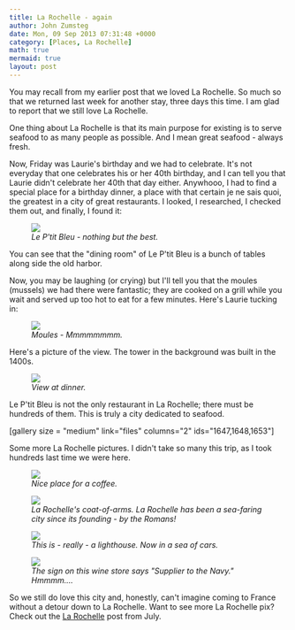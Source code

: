 ```yaml
---
title: La Rochelle - again
author: John Zumsteg
date: Mon, 09 Sep 2013 07:31:48 +0000
category: [Places, La Rochelle]
math: true
mermaid: true
layout: post
---
```

You may recall from my earlier post that we loved La Rochelle. So much so that we returned last week for another stay, three days this time. I am glad to report that we still love La Rochelle.

One thing about La Rochelle is that its main purpose for existing is to serve seafood to as many people as possible. And I mean great seafood - always fresh.

Now, Friday was Laurie's birthday and we had to celebrate. It's not everyday that one celebrates his or her 40th birthday, and I can tell you that Laurie didn't celebrate her 40th that day either. Anywhooo, I had to find a special place for a birthday dinner, a place with that certain je ne sais quoi, the greatest in a city of great restaurants. I looked, I researched, I checked them out, and finally, I found it:

<figure class = "landscape">
	<img src="{{site.url}}/assets/images/2013/09/DSC04037.jpg"/>
	<figcaption><em>Le P'tit Bleu - nothing but the best.</em></figcaption>
</figure>



You can see that the "dining room" of Le P'tit Bleu is a bunch of tables along side the old harbor.

Now, you may be laughing (or crying) but I'll tell you that the moules (mussels) we had there were fantastic; they are cooked on a grill while you wait and served up too hot to eat for a few minutes. Here's Laurie tucking in:

<figure class = "portrait">
	<img src="{{site.url}}/assets/images/2013/09/DSC04031.jpg"/>
	<figcaption><em>Moules - Mmmmmmmm.</em></figcaption>
</figure>



Here's a picture of the view. The tower in the background was built in the 1400s.

<figure class = "landscape">
	<img src="{{site.url}}/assets/images/2013/09/DSC04034.jpg"/>
	<figcaption><em>View at dinner.</em></figcaption>
</figure>



Le P'tit Bleu is not the only restaurant in La Rochelle; there must be hundreds of them. This is truly a city dedicated to seafood.

[gallery size = "medium" link="files" columns="2" ids="1647,1648,1653"]

Some more La Rochelle pictures. I didn't take so many this trip, as I took hundreds last time we were here.

<figure class = "portrait">
	<img src="{{site.url}}/assets/images/2013/09/DSC04053.jpg"/>
	<figcaption><em>Nice place for a coffee.</em></figcaption>
</figure>



<figure class = "portrait">
	<img src="{{site.url}}/assets/images/2013/09/DSC04049.jpg"/>
	<figcaption><em>La Rochelle's coat-of-arms. La Rochelle has been a sea-faring city since its founding - by the Romans!</em></figcaption>
</figure>



<figure class = "landscape">
	<img src="{{site.url}}/assets/images/2013/09/DSC04044.jpg"/>
	<figcaption><em>This is - really - a lighthouse. Now in a sea of cars.</em></figcaption>
</figure>



<figure class = "portrait">
	<img src="{{site.url}}/assets/images/2013/09/DSC04056.jpg"/>
	<figcaption><em>The sign on this wine store says "Supplier to the Navy." Hmmmm....</em></figcaption>
</figure>



So we still do love this city and, honestly, can't imagine coming to France without a detour down to La Rochelle. Want to see more La Rochelle pix? Check out the <a href="http://zumsteg.us/?p=769" title="La Rochelle">La Rochelle</a> post from July. 
